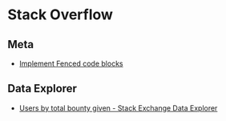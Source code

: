 # Stack Overflow

## Meta

* [Implement Fenced code blocks](https://meta.stackexchange.com/q/125148/209031)

## Data Explorer

* [Users by total bounty given - Stack Exchange Data Explorer](https://data.stackexchange.com/stackoverflow/query/1159014/users-by-total-bounty-given)

